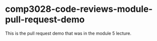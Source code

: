 # comp3028-code-reviews-module-pull-request-demo
This is the pull request demo that was in the module 5 lecture.
